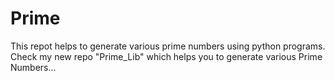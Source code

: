 # Prime
This repot helps to generate various prime numbers using python programs.
Check my new repo "Prime_Lib" which helps you to generate various Prime Numbers...
